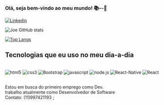    ### Olá, seja bem-vindo ao meu mundo! 📚--🚀


[![Linkedin](https://img.shields.io/badge/LinkedIn-0077B5?style=for-the-badge&logo=linkedin&logoColor=white
)]( https://www.linkedin.com/in/joelson-rodrigues-896004227/)

![Joe GitHub stats](https://github-readme-stats.vercel.app/api?username=Joelson-S-Rodrigues&show_icons=true&theme=radical)

[![Top Langs](https://github-readme-stats.vercel.app/api/top-langs/?username=Joelson-S-Rodrigues&layout=compact)](https://github.com/Joelson-S-Rodrigues/github-readme-stats)
## Tecnologias que eu uso no meu dia-a-dia

<div style="display: inline_block"> <br/>
<img align="center" alt="html5" src="https://img.shields.io/badge/HTML5-E34F26?style=for-the-badge&logo=html5&logoColor=white" />
<img align="center" alt="css3" src="https://img.shields.io/badge/CSS3-1572B6?style=for-the-badge&logo=css3&logoColor=white" />
<img align="center" alt="Bootstrap" src="https://img.shields.io/badge/Bootstrap-563D7C?style=for-the-badge&logo=bootstrap&logoColor=white" />
<img align="center" alt="javascript" src="https://img.shields.io/badge/JavaScript-323330?style=for-the-badge&logo=javascript&logoColor=F7DF1E" />
<img align="center" alt="node.js" src="https://img.shields.io/badge/Node.js-43853D?style=for-the-badge&logo=node.js&logoColor=white"/>
<img align="center" alt="React-Native" src="https://img.shields.io/badge/React_Native-20232A?style=for-the-badge&logo=react&logoColor=61DAFB" />
<img align="center" alt="React" src="https://img.shields.io/badge/React-20232A?style=for-the-badge&logo=react&logoColor=61DAFB" />
</div><br/>

Estou em busca do primeiro emprego como Dev. <br/>
trabalho atualmente como Desenvolvedor de Software <br/>
                                             Contato: (11)997421193 ;
